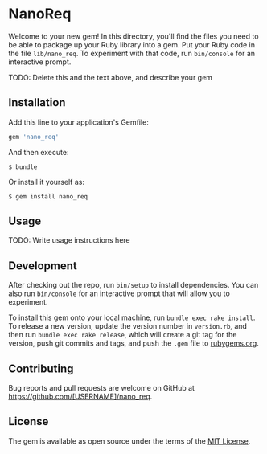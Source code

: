 # NanoReq

Welcome to your new gem! In this directory, you'll find the files you need to be able to package up your Ruby library into a gem. Put your Ruby code in the file `lib/nano_req`. To experiment with that code, run `bin/console` for an interactive prompt.

TODO: Delete this and the text above, and describe your gem

## Installation

Add this line to your application's Gemfile:

```ruby
gem 'nano_req'
```

And then execute:

    $ bundle

Or install it yourself as:

    $ gem install nano_req

## Usage

TODO: Write usage instructions here

## Development

After checking out the repo, run `bin/setup` to install dependencies. You can also run `bin/console` for an interactive prompt that will allow you to experiment.

To install this gem onto your local machine, run `bundle exec rake install`. To release a new version, update the version number in `version.rb`, and then run `bundle exec rake release`, which will create a git tag for the version, push git commits and tags, and push the `.gem` file to [rubygems.org](https://rubygems.org).

## Contributing

Bug reports and pull requests are welcome on GitHub at https://github.com/[USERNAME]/nano_req.


## License

The gem is available as open source under the terms of the [MIT License](http://opensource.org/licenses/MIT).

